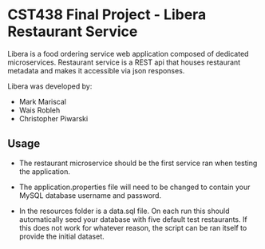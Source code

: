 # CST438 Final Project - Libera Restaurant Service

Libera is a food ordering service web application composed of dedicated 
microservices. Restaurant service is a REST api that houses restaurant
metadata and makes it accessible via json responses.

Libera was developed by:

* Mark Mariscal
* Wais Robleh
* Christopher Piwarski

## Usage

* The restaurant microservice should be the first service ran when testing
the application.

* The application.properties file will need to be changed to contain your
MySQL database username and password.

* In the resources folder is a data.sql file. On each run this should
automatically seed your database with five default test restaurants.
If this does not work for whatever reason, the script can be ran itself
to provide the initial dataset.
